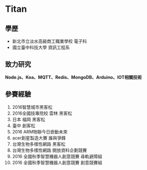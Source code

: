 # Titan

## 學歷
* 新北市立淡水高級商工職業學校 電子科
* 國立臺中科技大學 資訊工程系

## 致力研究
**Node.js、Koa、MQTT、Redis、MongoDB、Arduino、IOT相關技術**

## 參賽經驗
1. 2016智慧城市黑客松
2. 2016全國技專院校 雲林 黑客松
3. 日本 福岡 黑客松
4. 臺中 創客松
5. 2016 ARM物聯今日嵌動未來
6. acer創星製造大賽 誰與爭鋒
7. 台灣生物多樣性網路 黑客松
8. 台灣生物多樣性網路 開放資料企劃競賽
9. 2016 全國秋季智慧機器人創意競賽 尋軌避障組
10. 2016 全國秋季智慧機器人創意競賽 創意競賽組
